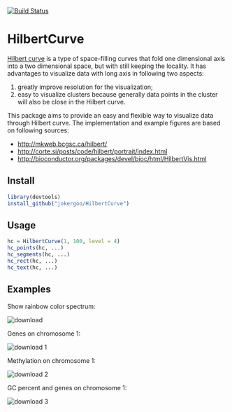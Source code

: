 [![Build Status](https://travis-ci.org/jokergoo/HilbertCurve.svg)](https://travis-ci.org/jokergoo/HilbertCurve)

# HilbertCurve

[Hilbert curve](https://en.wikipedia.org/wiki/Hilbert_curve) is a type of space-filling curves
that fold one dimensional axis into a two dimensional space, but with still keeping the locality.
It has advantages to visualize data with long axis in following two aspects:

1. greatly improve resolution for the visualization;
2. easy to visualize clusters because generally data points in the cluster will also be close in the Hilbert curve. 

This package aims to provide an easy and flexible way to visualize data through Hilbert curve.
The implementation and example figures are based on following sources:

- http://mkweb.bcgsc.ca/hilbert/
- http://corte.si/posts/code/hilbert/portrait/index.html
- http://bioconductor.org/packages/devel/bioc/html/HilbertVis.html

## Install

```r
library(devtools)
install_github("jokergoo/HilbertCurve")
```

## Usage

```r
hc = HilbertCurve(1, 100, level = 4)
hc_points(hc, ...)
hc_segments(hc, ...)
hc_rect(hc, ...)
hc_text(hc, ...)
```

## Examples

Show rainbow color spectrum:

![download](https://cloud.githubusercontent.com/assets/449218/8629460/e8e62eca-275b-11e5-9249-e871194f953f.png)

Genes on chromosome 1:

![download 1](https://cloud.githubusercontent.com/assets/449218/8629458/e8dcaa1c-275b-11e5-95c4-c36a9e1629ce.png)

Methylation on chromosome 1:

![download 2](https://cloud.githubusercontent.com/assets/449218/8629459/e8e1fc2e-275b-11e5-99e0-ed7cfd9aa0ad.png)

GC percent and genes on chromosome 1:

![download 3](https://cloud.githubusercontent.com/assets/449218/8629472/01f441d6-275c-11e5-8760-4d9412c4754d.png)
